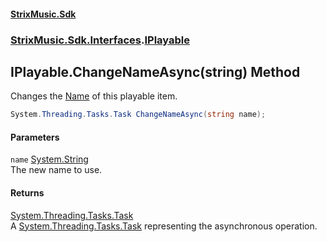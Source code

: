 #### [StrixMusic.Sdk](./index.md 'index')
### [StrixMusic.Sdk.Interfaces](./StrixMusic-Sdk-Interfaces.md 'StrixMusic.Sdk.Interfaces').[IPlayable](./StrixMusic-Sdk-Interfaces-IPlayable.md 'StrixMusic.Sdk.Interfaces.IPlayable')
## IPlayable.ChangeNameAsync(string) Method
Changes the [Name](./StrixMusic-Sdk-Interfaces-IPlayable-Name.md 'StrixMusic.Sdk.Interfaces.IPlayable.Name') of this playable item.  
```csharp
System.Threading.Tasks.Task ChangeNameAsync(string name);
```
#### Parameters
<a name='StrixMusic-Sdk-Interfaces-IPlayable-ChangeNameAsync(string)-name'></a>
`name` [System.String](https://docs.microsoft.com/en-us/dotnet/api/System.String 'System.String')  
The new name to use.  
  
#### Returns
[System.Threading.Tasks.Task](https://docs.microsoft.com/en-us/dotnet/api/System.Threading.Tasks.Task 'System.Threading.Tasks.Task')  
A [System.Threading.Tasks.Task](https://docs.microsoft.com/en-us/dotnet/api/System.Threading.Tasks.Task 'System.Threading.Tasks.Task') representing the asynchronous operation.  
